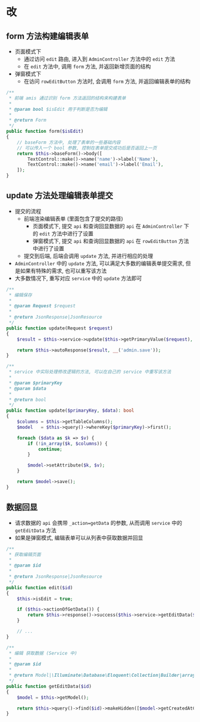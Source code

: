 # 改

## form 方法构建编辑表单

- 页面模式下
    - 通过访问 `edit` 路由, 进入到 `AdminController` 方法中的 `edit` 方法
    - 在 `edit` 方法中, 调用 `form` 方法, 并返回新增页面的结构
- 弹窗模式下
    - 在访问 `rowEditButton` 方法时, 会调用 `form` 方法, 并返回编辑表单的结构

```php
/**
 * 前端 amis 通过识别 form 方法返回的结构来构建表单
 * 
 * @param bool $isEdit 用于判断是否为编辑
 * 
 * @return Form
 */
public function form($isEdit)
{
    // baseForm 方法中, 处理了表单的一些基础内容
    // 可以传入一个 bool 参数, 控制在表单提交成功后是否返回上一页
    return $this->baseForm()->body([
        TextControl::make()->name('name')->label('Name'),
        TextControl::make()->name('email')->label('Email'),
    ]);
}
```



## update 方法处理编辑表单提交

- 提交的流程
    - 前端渲染编辑表单 (里面包含了提交的路径)
      - 页面模式下, 提交 `api` 和查询回显数据的 `api` 在 `AdminController` 下的 `edit` 方法中进行了设置
      - 弹窗模式下, 提交 `api` 和查询回显数据的 `api` 在 `rowEditButton` 方法中进行了设置
    - 提交到后端, 后端会调用 `update` 方法, 并进行相应的处理
- `AdminController` 中的 `update` 方法, 可以满足大多数的编辑表单提交需求, 但是如果有特殊的需求, 也可以重写该方法
- 大多数情况下, 重写对应 `service` 中的 `update` 方法即可

```php
/**
 * 编辑保存
 *
 * @param Request $request
 *
 * @return JsonResponse|JsonResource
 */
public function update(Request $request)
{
    $result = $this->service->update($this->getPrimaryValue($request), $request->all());

    return $this->autoResponse($result, __('admin.save'));
}

/**
 * service 中实际处理修改逻辑的方法, 可以在自己的 service 中重写该方法
 *
 * @param $primaryKey
 * @param $data
 *
 * @return bool
 */
public function update($primaryKey, $data): bool
{
    $columns = $this->getTableColumns();
    $model   = $this->query()->whereKey($primaryKey)->first();

    foreach ($data as $k => $v) {
        if (!in_array($k, $columns)) {
            continue;
        }

        $model->setAttribute($k, $v);
    }

    return $model->save();
}
```

## 数据回显

- 请求数据的 `api` 会携带 `_action=getData` 的参数, 从而调用 `service` 中的 `getEditData` 方法
- 如果是弹窗模式, 编辑表单可以从列表中获取数据并回显

```php
/**
 * 获取编辑页面
 *
 * @param $id
 *
 * @return JsonResponse|JsonResource
 */
public function edit($id)
{
    $this->isEdit = true;

    if ($this->actionOfGetData()) {
        return $this->response()->success($this->service->getEditData($id));
    }

    // ...
}

/**
 * 编辑 获取数据 (Service 中)
 *
 * @param $id
 *
 * @return Model|\Illuminate\Database\Eloquent\Collection|Builder|array|null
 */
public function getEditData($id)
{
    $model = $this->getModel();

    return $this->query()->find($id)->makeHidden([$model->getCreatedAtColumn(), $model->getUpdatedAtColumn()]);
}
```

